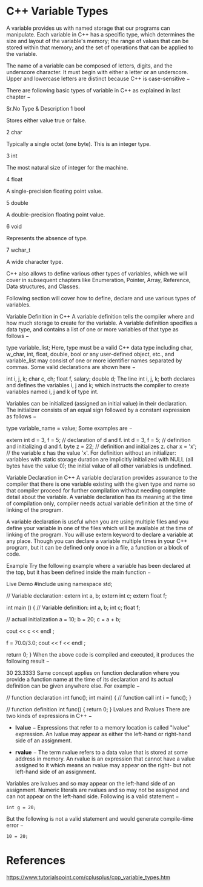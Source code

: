 # C++ Variable Types

A variable provides us with named storage that our programs can manipulate. Each variable in C++ has a specific type, which determines the size and layout of the variable's memory; the range of values that can be stored within that memory; and the set of operations that can be applied to the variable.

The name of a variable can be composed of letters, digits, and the underscore character. It must begin with either a letter or an underscore. Upper and lowercase letters are distinct because C++ is case-sensitive −

There are following basic types of variable in C++ as explained in last chapter −

Sr.No	Type & Description
1
bool

Stores either value true or false.

2
char

Typically a single octet (one byte). This is an integer type.

3
int

The most natural size of integer for the machine.

4
float

A single-precision floating point value.

5
double

A double-precision floating point value.

6
void

Represents the absence of type.

7
wchar_t

A wide character type.

C++ also allows to define various other types of variables, which we will cover in subsequent chapters like Enumeration, Pointer, Array, Reference, Data structures, and Classes.

Following section will cover how to define, declare and use various types of variables.

Variable Definition in C++
A variable definition tells the compiler where and how much storage to create for the variable. A variable definition specifies a data type, and contains a list of one or more variables of that type as follows −

type variable_list;
Here, type must be a valid C++ data type including char, w_char, int, float, double, bool or any user-defined object, etc., and variable_list may consist of one or more identifier names separated by commas. Some valid declarations are shown here −

int    i, j, k;
char   c, ch;
float  f, salary;
double d;
The line int i, j, k; both declares and defines the variables i, j and k; which instructs the compiler to create variables named i, j and k of type int.

Variables can be initialized (assigned an initial value) in their declaration. The initializer consists of an equal sign followed by a constant expression as follows −

type variable_name = value;
Some examples are −

extern int d = 3, f = 5;    // declaration of d and f.
int d = 3, f = 5;           // definition and initializing d and f.
byte z = 22;                // definition and initializes z.
char x = 'x';               // the variable x has the value 'x'.
For definition without an initializer: variables with static storage duration are implicitly initialized with NULL (all bytes have the value 0); the initial value of all other variables is undefined.

Variable Declaration in C++
A variable declaration provides assurance to the compiler that there is one variable existing with the given type and name so that compiler proceed for further compilation without needing complete detail about the variable. A variable declaration has its meaning at the time of compilation only, compiler needs actual variable definition at the time of linking of the program.

A variable declaration is useful when you are using multiple files and you define your variable in one of the files which will be available at the time of linking of the program. You will use extern keyword to declare a variable at any place. Though you can declare a variable multiple times in your C++ program, but it can be defined only once in a file, a function or a block of code.

Example
Try the following example where a variable has been declared at the top, but it has been defined inside the main function −

Live Demo
#include <iostream>
using namespace std;

// Variable declaration:
extern int a, b;
extern int c;
extern float f;

int main () {
   // Variable definition:
   int a, b;
   int c;
   float f;

   // actual initialization
   a = 10;
   b = 20;
   c = a + b;

   cout << c << endl ;

   f = 70.0/3.0;
   cout << f << endl ;

   return 0;
}
When the above code is compiled and executed, it produces the following result −

30
23.3333
Same concept applies on function declaration where you provide a function name at the time of its declaration and its actual definition can be given anywhere else. For example −

// function declaration
int func();
int main() {
   // function call
   int i = func();
}

// function definition
int func() {
   return 0;
}
Lvalues and Rvalues
There are two kinds of expressions in C++ −

- **lvalue** − Expressions that refer to a memory location is called "lvalue" expression. An lvalue may appear as either the left-hand or right-hand side of an assignment.

- **rvalue** − The term rvalue refers to a data value that is stored at some address in memory. An rvalue is an expression that cannot have a value assigned to it which means an rvalue may appear on the right- but not left-hand side of an assignment.

Variables are lvalues and so may appear on the left-hand side of an assignment. Numeric literals are rvalues and so may not be assigned and can not appear on the left-hand side. Following is a valid statement −
```
int g = 20;
```
But the following is not a valid statement and would generate compile-time error −
```
10 = 20;
```

# References
https://www.tutorialspoint.com/cplusplus/cpp_variable_types.htm
